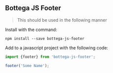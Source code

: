 ## Bottega JS Footer

> This should be used in the following manner

Install with the command:

```
npm install --save bottega-js-footer
```

Add to a javascript project with the following code:

```javascript
import {footer} from 'bottega-js-footer';

footer('Some Name');
```
